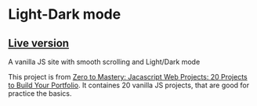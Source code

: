 # Light-Dark mode

## [Live version](https://dhadhazi.github.io/light-dark-mode/)

A vanilla JS site with smooth scrolling and Light/Dark mode

This project is from [Zero to Mastery: Jacascript Web Projects: 20 Projects to Build Your Portfolio](https://academy.zerotomastery.io/p/javascript-projects). It containes 20 vanilla JS projects, that are good for practice the basics.
